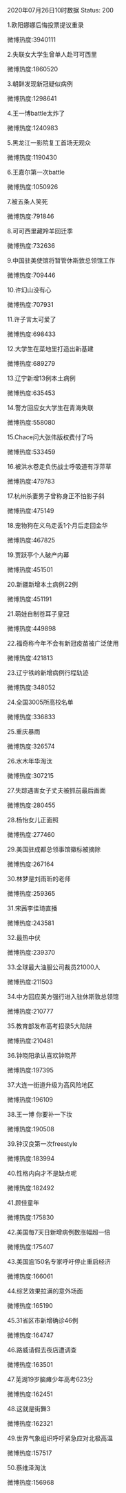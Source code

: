 2020年07月26日10时数据
Status: 200

1.欧阳娜娜后悔投票提议重录

微博热度:3940111

2.失联女大学生曾单人赴可可西里

微博热度:1860520

3.朝鲜发现新冠疑似病例

微博热度:1298641

4.王一博battle太炸了

微博热度:1240983

5.黑龙江一影院复工首场无观众

微博热度:1190430

6.王嘉尔第一次battle

微博热度:1050926

7.被五条人笑死

微博热度:791846

8.可可西里藏羚羊回迁季

微博热度:732636

9.中国驻美使馆将暂管休斯敦总领馆工作

微博热度:709446

10.许幻山没有心

微博热度:707931

11.许子言太可爱了

微博热度:698433

12.大学生在菜地里打造出新基建

微博热度:689279

13.辽宁新增13例本土病例

微博热度:635453

14.警方回应女大学生在青海失联

微博热度:558080

15.Chace问大张伟版权费付了吗

微博热度:533459

16.被洪水卷走负伤战士呼吸道有浮萍草

微博热度:479783

17.杭州杀妻男子曾称身正不怕影子斜

微博热度:475149

18.宠物狗在义乌走丢1个月后走回金华

微博热度:467825

19.贾跃亭个人破产内幕

微博热度:451501

20.新疆新增本土病例22例

微博热度:451191

21.萌娃自制苍耳子皇冠

微博热度:449898

22.福奇称今年不会有新冠疫苗被广泛使用

微博热度:421813

23.辽宁铁岭新增病例行程轨迹

微博热度:348052

24.全国3005所高校名单

微博热度:336833

25.重庆暴雨

微博热度:326574

26.水木年华淘汰

微博热度:307215

27.失踪遇害女子丈夫被抓前最后画面

微博热度:280455

28.杨怡女儿正面照

微博热度:277460

29.美国驻成都总领事馆徽标被摘除

微博热度:267164

30.林梦是刘雨昕的老师

微博热度:259365

31.宋茜李佳琦直播

微博热度:243581

32.最热中伏

微博热度:239370

33.全球最大油服公司裁员21000人

微博热度:211503

34.中方回应美方强行进入驻休斯敦总领馆

微博热度:210777

35.教育部发布高考招录5大陷阱

微博热度:210481

36.钟晓阳承认喜欢钟晓芹

微博热度:197395

37.大连一街道升级为高风险地区

微博热度:196109

38.王一博 你要补一下妆

微博热度:190508

39.钟汉良第一次freestyle

微博热度:183994

40.性格内向才不是缺点呢

微博热度:182492

41.顾佳童年

微博热度:175830

42.美国每7天日新增病例数涨幅超一倍

微博热度:175407

43.美国逾150名专家呼吁停止重启经济

微博热度:166061

44.综艺效果拉满的意外场面

微博热度:165190

45.31省区市新增确诊46例

微博热度:164747

46.路威请假去夜店遭调查

微博热度:163501

47.芜湖19岁脑瘫少年高考623分

微博热度:162451

48.这就是街舞3

微博热度:162321

49.世界气象组织呼吁紧急应对北极高温

微博热度:157517

50.蔡维泽淘汰

微博热度:156968

